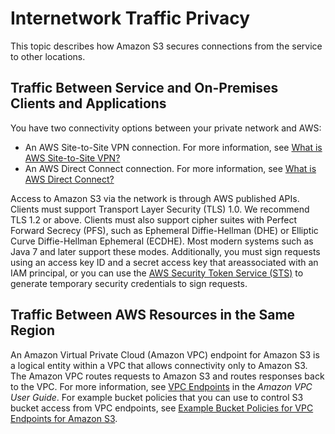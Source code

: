 # Internetwork Traffic Privacy<a name="inter-network-traffic-privacy"></a>

This topic describes how Amazon S3 secures connections from the service to other locations\.

## Traffic Between Service and On\-Premises Clients and Applications<a name="inter-network-traffic-privacy-on-prem"></a>

You have two connectivity options between your private network and AWS: 
+ An AWS Site\-to\-Site VPN connection\. For more information, see [What is AWS Site\-to\-Site VPN?](https://docs.aws.amazon.com/vpn/latest/s2svpn/VPC_VPN.html)
+ An AWS Direct Connect connection\. For more information, see [What is AWS Direct Connect?](https://docs.aws.amazon.com/directconnect/latest/UserGuide/Welcome.html)

Access to Amazon S3 via the network is through AWS published APIs\. Clients must support Transport Layer Security \(TLS\) 1\.0\. We recommend TLS 1\.2 or above\. Clients must also support cipher suites with Perfect Forward Secrecy \(PFS\), such as Ephemeral Diffie\-Hellman \(DHE\) or Elliptic Curve Diffie\-Hellman Ephemeral \(ECDHE\)\. Most modern systems such as Java 7 and later support these modes\. Additionally, you must sign requests using an access key ID and a secret access key that areassociated with an IAM principal, or you can use the [AWS Security Token Service \(STS\)](https://docs.aws.amazon.com/STS/latest/APIReference/Welcome.html) to generate temporary security credentials to sign requests\.

## Traffic Between AWS Resources in the Same Region<a name="inter-network-traffic-privacy-within-region"></a>

An Amazon Virtual Private Cloud \(Amazon VPC\) endpoint for Amazon S3 is a logical entity within a VPC that allows connectivity only to Amazon S3\. The Amazon VPC routes requests to Amazon S3 and routes responses back to the VPC\. For more information, see [VPC Endpoints](https://docs.aws.amazon.com/vpc/latest/userguide/vpc-endpoints.html) in the *Amazon VPC User Guide*\. For example bucket policies that you can use to control S3 bucket access from VPC endpoints, see [Example Bucket Policies for VPC Endpoints for Amazon S3](example-bucket-policies-vpc-endpoint.md)\. 